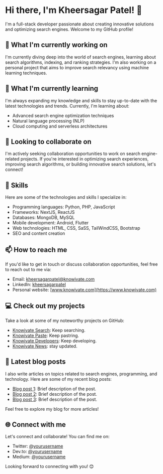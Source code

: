 # Hi there, I'm Kheersagar Patel! 👋

I'm a full-stack developer passionate about creating innovative solutions and optimizing search engines. Welcome to my GitHub profile! 

## 🔭 What I'm currently working on

I'm currently diving deep into the world of search engines, learning about search algorithms, indexing, and ranking strategies. I'm also working on a personal project that aims to improve search relevancy using machine learning techniques.

## 🌱 What I'm currently learning

I'm always expanding my knowledge and skills to stay up-to-date with the latest technologies and trends. Currently, I'm learning about:

- Advanced search engine optimization techniques
- Natural language processing (NLP)
- Cloud computing and serverless architectures

## 👯 Looking to collaborate on

I'm actively seeking collaboration opportunities to work on search engine-related projects. If you're interested in optimizing search experiences, improving search algorithms, or building innovative search solutions, let's connect!

## 💼 Skills

Here are some of the technologies and skills I specialize in:

- Programming languages: Python, PHP, JavaScript
- Frameworks: NextJS, ReactJS
- Databases: MongoDB, MySQL
- Mobile development: Android, Flutter
- Web technologies: HTML, CSS, SaSS, TailWindCSS, Bootstrap
- SEO and content creation

## 📫 How to reach me

If you'd like to get in touch or discuss collaboration opportunities, feel free to reach out to me via:

- Email: [kheersagarpatel@knowivate.com](mailto:kheersagarpatel@knowivate.com)
- LinkedIn: [kheersagarpatel](https://www.linkedin.com/in/kheersagarpatel/)
- Personal website: [www.knowivate.com](https://www.knowivate.com)

## 💻 Check out my projects

Take a look at some of my noteworthy projects on GitHub:

- [Knowivate Search](https://search.knowivate.com/): Keep searching.
- [Knowivate Paste](https://paste.knowivate.com/): Keep pastring.
- [Knowivate Developers](https://developers.knowivate.com/): Keep developing.
- [Knowivate News](https://news.knowivate.com/): stay updated.

## 📝 Latest blog posts

I also write articles on topics related to search engines, programming, and technology. Here are some of my recent blog posts:

- [Blog post 1](https://yourblog.com/post1): Brief description of the post.
- [Blog post 2](https://yourblog.com/post2): Brief description of the post.
- [Blog post 3](https://yourblog.com/post3): Brief description of the post.

Feel free to explore my blog for more articles!

## 🌐 Connect with me

Let's connect and collaborate! You can find me on:

- Twitter: [@yourusername](https://twitter.com/yourusername)
- Dev.to: [@yourusername](https://dev.to/yourusername)
- Medium: [@yourusername](https://medium.com/@yourusername)

Looking forward to connecting with you! 😊
